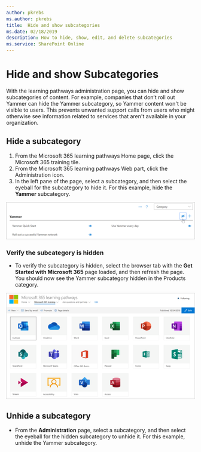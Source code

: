 ```yaml
---
author: pkrebs
ms.author: pkrebs
title:  Hide and show subcategories
ms.date: 02/18/2019
description: How to hide, show, edit, and delete subcategories
ms.service: SharePoint Online
---
```


# Hide and show Subcategories

With the learning pathways administration page, you can hide and show subcategories of content. For example, companies that don’t roll out Yammer can hide the Yammer subcategory, so Yammer content won't be visible to users. This prevents unwanted support calls from users who might otherwise see information related to services that aren't available in your organization.

## Hide a subcategory 

1. From the Microsoft 365 learning pathways Home page, click the Microsoft 365 training tile.
2. From the Microsoft 365 learning pathways Web part, click the Administration icon. 
3. In the left pane of the page, select a subcategory, and then select the eyeball for the subcategory to hide it. For this example, hide the **Yammer** subcategory.  

![cg-hidesubcat.png](media/cg-hidesubcat.png)

### Verify the subcategory is hidden
- To verify the subcategory is hidden, select the browser tab with the **Get Started with Microsoft 365** page loaded, and then refresh the page. You should now see the Yammer subcategory hidden in the Products category. 

![cg-hidesubcatrefresh.png](media/cg-hidesubcatrefresh.png)

## Unhide a subcategory 

- From the **Administration** page, select a subcategory, and then select the eyeball for the hidden subcategory to unhide it. For this example, unhide the Yammer subcategory.